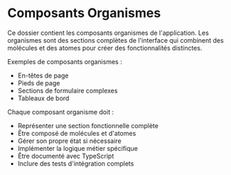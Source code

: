 # Composants Organismes

Ce dossier contient les composants organismes de l'application. Les organismes sont des sections complètes de l'interface qui combinent des molécules et des atomes pour créer des fonctionnalités distinctes.

Exemples de composants organismes :
- En-têtes de page
- Pieds de page
- Sections de formulaire complexes
- Tableaux de bord

Chaque composant organisme doit :
- Représenter une section fonctionnelle complète
- Être composé de molécules et d'atomes
- Gérer son propre état si nécessaire
- Implémenter la logique métier spécifique
- Être documenté avec TypeScript
- Inclure des tests d'intégration complets